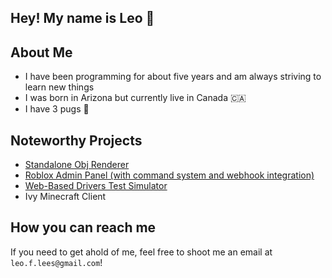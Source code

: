 ## Hey! My name is Leo 👋

## About Me
- I have been programming for about five years and am always striving to learn new things 
- I was born in Arizona but currently live in Canada 🇨🇦 
- I have 3 pugs 🐶

## Noteworthy Projects
* [Standalone Obj Renderer](https://github.com/LeoL6/Obj-Renderer)
* [Roblox Admin Panel (with command system and webhook integration)](https://github.com/LeoL6/Roblox-Admin-Panel)
* [Web-Based Drivers Test Simulator](https://github.com/LeoL6/Driving-Sim)
* Ivy Minecraft Client

## How you can reach me
If you need to get ahold of me, feel free to shoot me an email at `leo.f.lees@gmail.com`!

<!--
**LeoL6/LeoL6** is a ✨ _special_ ✨ repository because its `README.md` (this file) appears on your GitHub profile.

Here are some ideas to get you started:

- 🔭 I’m currently working on ...
- 🌱 I’m currently learning ...
- 👯 I’m looking to collaborate on ...
- 🤔 I’m looking for help with ...
- 💬 Ask me about ...
- 📫 How to reach me: ...
- 😄 Pronouns: ...
- ⚡ Fun fact: ...
-->
